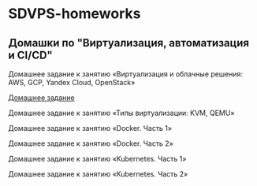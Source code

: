 # SDVPS-homeworks
## Домашки по "Виртуализация, автоматизация и CI/CD"

Домашнее задание к занятию «Виртуализация и облачные решения: AWS, GCP, Yandex Cloud, OpenStack»

[Домашнее задание](https://github.com/VitaliiBo/SDVPS-homeworks/blob/main/homeworks/homework-1.md)

Домашнее задание к занятию «Типы виртуализации: KVM, QEMU»

Домашнее задание к занятию «Docker. Часть 1»

Домашнее задание к занятию «Docker. Часть 2»

Домашнее задание к занятию «Kubernetes. Часть 1»

Домашнее задание к занятию «Kubernetes. Часть 2»



